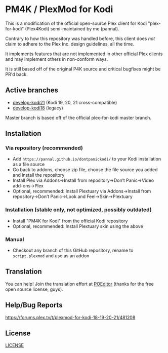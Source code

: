 # PM4K / PlexMod for Kodi

This is a modification of the official open-source Plex client for Kodi "plex-for-kodi" (Plex4Kodi)  semi-maintained by me (pannal).

Contrary to how this repository was handled before, this client does _not_ claim to adhere to the Plex Inc. design guidelines, all the time.

It implements features that are not implemented in other official Plex clients and may implement others in non-conform ways.

It is still based off of the original P4K source and critical bugfixes might be PR'd back.

## Active branches
* [develop-kodi21](https://github.com/pannal/plex-for-kodi/tree/develop_kodi21) (Kodi 19, 20, 21 cross-compatible)
* [develop-kodi18](https://github.com/pannal/plex-for-kodi/tree/develop_kodi18) (legacy)

Master branch is based off of the official plex-for-kodi master branch.

## Installation

### Via repository (recommended)
* Add `https://pannal.github.io/dontpanickodi/` to your Kodi installation as a file source
* Go back to addons, choose zip file, choose the file source you added and install the repository
* Install Plex via Addons->Install from repository->Don’t Panic->Video add-ons->Plex
* Optional, recommended: Install Plextuary via Addons->Install from repository->Don’t Panic->Look and Feel->Skin->Plextuary

### Installation (stable only, not optimized, possibly outdated)
* Install "PM4K for Kodi" from the official Kodi repository
* Optional, recommended: Install Plextuary skin using the above

### Manual
* Checkout any branch of this GitHub repository, rename to `script.plexmod` and use as an addon

## Translation
You can help! Join the translation effort at [POEditor](https://poeditor.com/join/project/ASOl50YAXg) (thanks for the free open source license, guys).

## Help/Bug Reports
https://forums.plex.tv/t/plexmod-for-kodi-18-19-20-21/481208

## License
[LICENSE](https://github.com/plexinc/plex-for-kodi/blob/master/LICENSE.txt)
